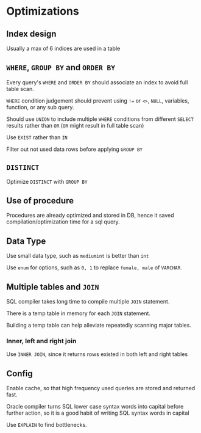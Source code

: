 # Optimizations

## Index design

Usually a max of 6 indices are used in a table

## `WHERE`, `GROUP BY` and `ORDER BY`

Every query's `WHERE` and `ORDER BY` should associate an index to avoid full table scan.

`WHERE` condition judgement should prevent using `!=` or `<>`, `NULL`, variables, function, or any sub query.

Should use `UNION` to include multiple `WHERE` conditions from different `SELECT` results rather than `OR` (`OR` might result in full table scan)

Use `EXIST` rather than `IN`

Filter out not used data rows before applying `GROUP BY`

## `DISTINCT`

Optimize `DISTINCT` with `GROUP BY`

## Use of procedure

Procedures are already optimized and stored in DB, hence it saved compilation/optimization time for a sql query.

## Data Type

Use small data type, such as `mediumint` is better than `int`

Use `enum` for options, such as `0, 1` to replace `female, male` of `VARCHAR`.

## Multiple tables and `JOIN`

SQL compiler takes long time to compile multiple `JOIN` statement.

There is a temp table in memory for each `JOIN` statement.

Building a temp table can help alleviate repeatedly scanning major tables. 

### Inner, left and right join

Use `INNER JOIN`, since it returns rows existed in both left and right tables

## Config

Enable cache, so that high frequency used queries are stored and returned fast.

Oracle compiler turns SQL lower case syntax words into capital before further action, so it is a good habit of writing SQL syntax words in capital 

Use `EXPLAIN` to find bottlenecks.